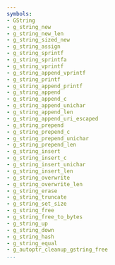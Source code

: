 ```yaml
---
symbols:
- GString
- g_string_new
- g_string_new_len
- g_string_sized_new
- g_string_assign
- g_string_sprintf
- g_string_sprintfa
- g_string_vprintf
- g_string_append_vprintf
- g_string_printf
- g_string_append_printf
- g_string_append
- g_string_append_c
- g_string_append_unichar
- g_string_append_len
- g_string_append_uri_escaped
- g_string_prepend
- g_string_prepend_c
- g_string_prepend_unichar
- g_string_prepend_len
- g_string_insert
- g_string_insert_c
- g_string_insert_unichar
- g_string_insert_len
- g_string_overwrite
- g_string_overwrite_len
- g_string_erase
- g_string_truncate
- g_string_set_size
- g_string_free
- g_string_free_to_bytes
- g_string_up
- g_string_down
- g_string_hash
- g_string_equal
- g_autoptr_cleanup_gstring_free
...
```


